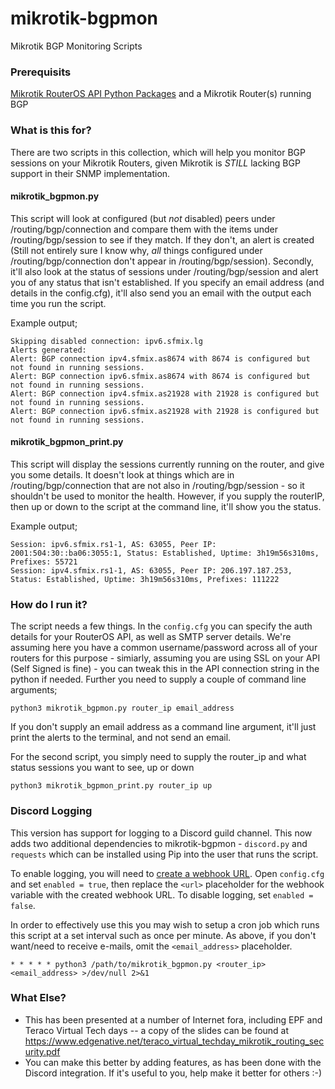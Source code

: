 # mikrotik-bgpmon
Mikrotik BGP Monitoring Scripts

### Prerequisits

[Mikrotik RouterOS API Python Packages](https://pypi.org/project/RouterOS-api/) and a Mikrotik Router(s) running BGP

### What is this for?

There are two scripts in this collection, which will help you monitor BGP sessions on your Mikrotik Routers, given Mikrotik is _STILL_ lacking BGP support in their SNMP implementation.

#### mikrotik_bgpmon.py

This script will look at configured (but _not_ disabled) peers under /routing/bgp/connection and compare them with the items under /routing/bgp/session to see if they match.  If they don't, an alert is created (Still not entirely sure I know why, _all_ things configured under /routing/bgp/connection don't appear in /routing/bgp/session).  Secondly, it'll also look at the status of sessions under /routing/bgp/session and alert you of any status that isn't established.  If you specify an email address (and details in the config.cfg), it'll also send you an email with the output each time you run the script.

Example output;

```
Skipping disabled connection: ipv6.sfmix.lg
Alerts generated:
Alert: BGP connection ipv4.sfmix.as8674 with 8674 is configured but not found in running sessions.
Alert: BGP connection ipv6.sfmix.as8674 with 8674 is configured but not found in running sessions.
Alert: BGP connection ipv4.sfmix.as21928 with 21928 is configured but not found in running sessions.
Alert: BGP connection ipv6.sfmix.as21928 with 21928 is configured but not found in running sessions.
````

#### mikrotik_bgpmon_print.py

This script will display the sessions currently running on the router, and give you some details.  It doesn't look at things which are in /routing/bgp/connection that are not also in /routing/bgp/session - so it shouldn't be used to monitor the health.  However, if you supply the routerIP, then up or down to the script at the command line, it'll show you the status.

Example output;

```
Session: ipv6.sfmix.rs1-1, AS: 63055, Peer IP: 2001:504:30::ba06:3055:1, Status: Established, Uptime: 3h19m56s310ms, Prefixes: 55721
Session: ipv4.sfmix.rs1-1, AS: 63055, Peer IP: 206.197.187.253, Status: Established, Uptime: 3h19m56s310ms, Prefixes: 111222
```

### How do I run it?

The script needs a few things.  In the ```config.cfg``` you can specify the auth details for your RouterOS API, as well as SMTP server details.  We're assuming here you have a common username/password across all of your routers for this purpose - simiarly, assuming you are using SSL on your API (Self Signed is fine) - you can tweak this in the API connection string in the python if needed.  Further you need to supply a couple of command line arguments;
````
python3 mikrotik_bgpmon.py router_ip email_address
````
If you don't supply an email address as a command line argument, it'll just print the alerts to the terminal, and not send an email.

For the second script, you simply need to supply the router_ip and what status sessions you want to see, up or down

```
python3 mikrotik_bgpmon_print.py router_ip up
```

### Discord Logging

This version has support for logging to a Discord guild channel. This now adds two additional dependencies to mikrotik-bgpmon - ```discord.py``` and ```requests``` which can be installed using Pip into the user that runs the script.

To enable logging, you will need to [create a webhook URL](https://support.discord.com/hc/en-us/articles/228383668-Intro-to-Webhooks). Open ```config.cfg``` and set ```enabled = true```, then replace the ```<url>``` placeholder for the webhook variable with the created webhook URL. To disable logging, set ```enabled = false```.

In order to effectively use this you may wish to setup a cron job which runs this script at a set interval such as once per minute. As above, if you don't want/need to receive e-mails, omit the ```<email_address>``` placeholder.

```
* * * * * python3 /path/to/mikrotik_bgpmon.py <router_ip> <email_address> >/dev/null 2>&1
```

### What Else?

- This has been presented at a number of Internet fora, including EPF and Teraco Virtual Tech days -- a copy of the slides can be found at https://www.edgenative.net/teraco_virtual_techday_mikrotik_routing_security.pdf
- You can make this better by adding features, as has been done with the Discord integration.  If it's useful to you, help make it better for others :-)
